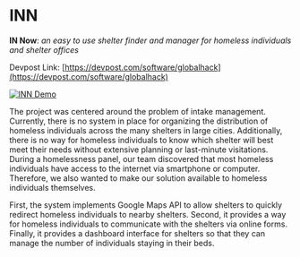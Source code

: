 # INN

**IN Now**: *an easy to use shelter finder and manager for homeless individuals and shelter offices*

Devpost Link: [https://devpost.com/software/globalhack](https://devpost.com/software/globalhack)

[![INN Demo](http://npaul.co/files/innow_play_button.png)](https://www.youtube.com/watch?v=d6UPyQl9Yo)

The project was centered around the problem of intake management. Currently, there is no system in place for organizing the distribution of homeless individuals across the many shelters in large cities. Additionally, there is no way for homeless individuals to know which shelter will best meet their needs without extensive planning or last-minute visitations. During a homelessness panel, our team discovered that most homeless individuals have access to the internet via smartphone or computer. Therefore, we also wanted to make our solution available to homeless individuals themselves. 

First, the system implements Google Maps API to allow shelters to quickly redirect homeless individuals to nearby shelters. Second, it provides a way for homeless individuals to communicate with the shelters via online forms. Finally, it provides a dashboard interface for shelters so that they can manage the number of individuals staying in their beds.
